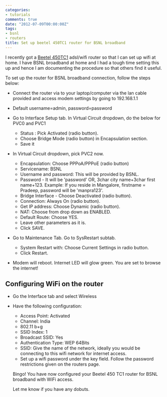 ```yaml
---
categories:
- tutorials
comments: true
date: "2012-07-09T00:00:00Z"
tags:
- bsnl
- routers
title: Set up beetel 450TC1 router for BSNL broadband
---
```


I recently got a [Beetel 450TC1](http://www.ebay.in/itm/Brand-New-Beetel-450TC1-Wifi-Wireless-Modem-Router-DSL-ADSL-2-BSNL-AIRTEL-MTNL-/320846675637) adsl/wifi router so that I can set up wifi at home. I have BSNL broadband at home and I had a tough time setting this up and hence I am documenting the procedure so that others find it useful.

To set up the router for BSNL broadband connection, follow the steps below:

* Connect the router via to your laptop/computer via the lan cable provided and access modem settings by going to 192.168.1.1
* Default username=admin, password=password
* Go to Interface Setup tab. In Virtual Circuit dropdown, do the below for PVC0 and PVC1
  * Status : Pick Activated (radio button). 
  * Choose Bridge Mode (radio button) in Encapsulation section.  
  * Save it

* In Virtual Circuit dropdown, pick PVC2 now.
  
  * Encapsulation: Choose PPPoA/PPPoE (radio button)
  * Servicename: BSNL
  * Username and password: This will be provided by BSNL.
  * Password - It will be 'password' OR, 3char city name+3char first name+123.  Example: If you reside in Mangalore, firstname = Pradeep, password will be 'manpra123'.
  * Bridge Interface - Choose Deactivated (radio button).
  * Connection: Always On (radio button).
  * Get IP address: Choose Dynamic (radio button).
  * NAT: Choose from drop down as ENABLED.
  * Default Route: Choose YES.
  * Leave other parameters as it is.
  * Click SAVE.
* Go to Maintenance Tab. Go to SysRestart subtab.
  * System Restart with: Choose Current Settings in radio button.
  * Click Restart.
* Modem will reboot. Internet LED will glow green. You are set to browse the internet! 

## Configuring WiFi on the router

* Go the Interface tab and select Wireless
* Have the following configuration:
  * Access Point: Activated
  * Channel: India
  * 802\.11 b+g
  * SSID Index: 1
  * Broadcast SSID: Yes
  * Authentication Type: WEP 64Bits
  * SSID: Give the name of the network, ideally you would be connecting to this wifi network for internet access.
  * Set up a wifi password under the key field. Follow the password restrictions given on the routers page.

  Bingo! You have now configured your Beetel 450 TC1 router for BSNL broadband with WiFi access. 

  Let me know if you have any dobuts.
